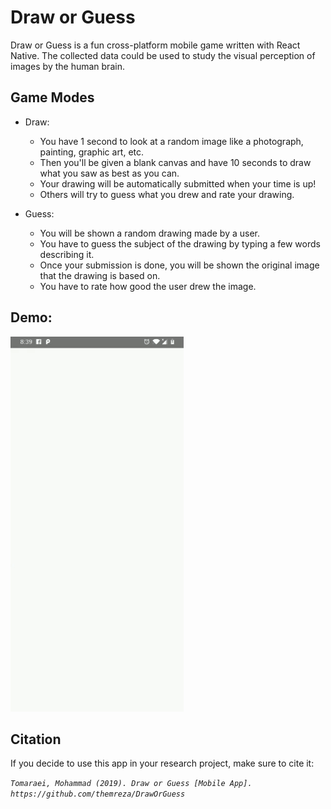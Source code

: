 # Draw or Guess
Draw or Guess is a fun cross-platform mobile game written with React Native.
The collected data could be used to study the visual perception of images by the human brain.

## Game Modes
* Draw:
  - You have 1 second to look at a random image like a photograph, painting, graphic art, etc.
  - Then you'll be given a blank canvas and have 10 seconds to draw what you saw as best as you can.
  - Your drawing will be automatically submitted when your time is up!
  - Others will try to guess what you drew and rate your drawing.

* Guess:
  - You will be shown a random drawing made by a user.
  - You have to guess the subject of the drawing by typing a few words describing it.
  - Once your submission is done, you will be shown the original image that the drawing is based on.
  - You have to rate how good the user drew the image.

## Demo:
<img src="demo.gif" height="600">

## Citation
If you decide to use this app in your research project, make sure to cite it:

*`Tomaraei, Mohammad (2019). Draw or Guess [Mobile App]. https://github.com/themreza/DrawOrGuess`*
